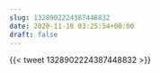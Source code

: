 ```yaml
---
slug: 1328902224387448832
date: 2020-11-18 03:25:54+00:00
draft: false
---
```


{{< tweet 1328902224387448832 >}}
